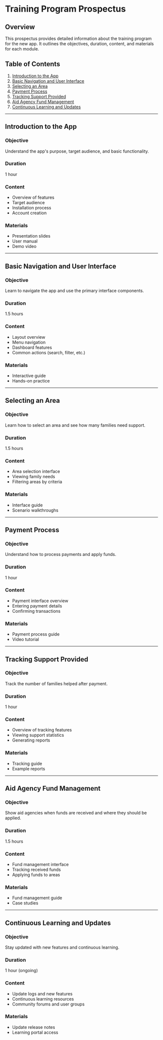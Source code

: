 # Training Program Prospectus

## Overview

This prospectus provides detailed information about the training program for the new app. It outlines the objectives, duration, content, and materials for each module.

## Table of Contents

1. [Introduction to the App](#introduction-to-the-app)
2. [Basic Navigation and User Interface](#basic-navigation-and-user-interface)
3. [Selecting an Area](#selecting-an-area)
4. [Payment Process](#payment-process)
5. [Tracking Support Provided](#tracking-support-provided)
6. [Aid Agency Fund Management](#aid-agency-fund-management)
7. [Continuous Learning and Updates](#continuous-learning-and-updates)

---

## Introduction to the App

### Objective

Understand the app's purpose, target audience, and basic functionality.

### Duration

1 hour

### Content

- Overview of features
- Target audience
- Installation process
- Account creation

### Materials

- Presentation slides
- User manual
- Demo video

---

## Basic Navigation and User Interface

### Objective

Learn to navigate the app and use the primary interface components.

### Duration

1.5 hours

### Content

- Layout overview
- Menu navigation
- Dashboard features
- Common actions (search, filter, etc.)

### Materials

- Interactive guide
- Hands-on practice

---

## Selecting an Area

### Objective

Learn how to select an area and see how many families need support.

### Duration

1.5 hours

### Content

- Area selection interface
- Viewing family needs
- Filtering areas by criteria

### Materials

- Interface guide
- Scenario walkthroughs

---

## Payment Process

### Objective

Understand how to process payments and apply funds.

### Duration

1 hour

### Content

- Payment interface overview
- Entering payment details
- Confirming transactions

### Materials

- Payment process guide
- Video tutorial

---

## Tracking Support Provided

### Objective

Track the number of families helped after payment.

### Duration

1 hour

### Content

- Overview of tracking features
- Viewing support statistics
- Generating reports

### Materials

- Tracking guide
- Example reports

---

## Aid Agency Fund Management

### Objective

Show aid agencies when funds are received and where they should be applied.

### Duration

1.5 hours

### Content

- Fund management interface
- Tracking received funds
- Applying funds to areas

### Materials

- Fund management guide
- Case studies

---

## Continuous Learning and Updates

### Objective

Stay updated with new features and continuous learning.

### Duration

1 hour (ongoing)

### Content

- Update logs and new features
- Continuous learning resources
- Community forums and user groups

### Materials

- Update release notes
- Learning portal access


